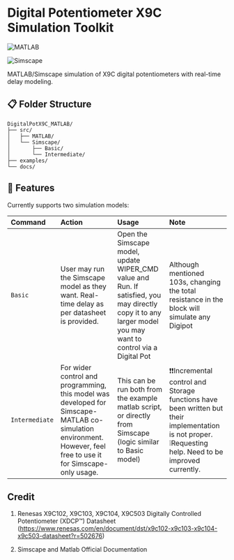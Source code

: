 # Digital Potentiometer X9C Simulation Toolkit
![MATLAB](https://img.shields.io/badge/MATLAB-R2023b-red)

![Simscape](https://img.shields.io/badge/Simscape-Electrical-blue)

MATLAB/Simscape simulation of X9C digital potentiometers with real-time delay modeling.

## :clipboard: Folder Structure

```
DigitalPotX9C_MATLAB/
├── src/
│   ├── MATLAB/
│   └── Simscape/
│       ├── Basic/
│       └── Intermediate/
├── examples/
└── docs/

```

## 🧞 Features

Currently supports two simulation models:

| Command                   | Action                                           |  Usage  |  Note
| :------------------------ | :----------------------------------------------- |  :----------------------------------------------- |  :----------------------------------------------- |
| `Basic`                   | User may run the Simscape model as they want. Real-time delay as per datasheet is provided.                 | Open the Simscape model, update WIPER_CMD value and Run. If satisfied, you may directly copy it to any larger model you may want to control via a Digital Pot            |  Although mentioned 103s, changing the total resistance in the block will simulate any Digipot  |
| `Intermediate`            | For wider control and programming, this model was developed for Simscape-MATLAB co-simulation environment. However, feel free to use it for Simscape-only usage.  |  This can be run both from the example matlab script, or directly from Simscape (logic similar to Basic model)  |:exclamation::exclamation:Incremental control and Storage functions have been written but their implementation is not proper. :grey_exclamation:Requesting help. Need to be improved currently.

## Credit

1. Renesas  X9C102, X9C103, X9C104, X9C503 Digitally Controlled Potentiometer (XDCP™) Datasheet
(https://www.renesas.com/en/document/dst/x9c102-x9c103-x9c104-x9c503-datasheet?r=502676)

2. Simscape and Matlab Official Documentation
